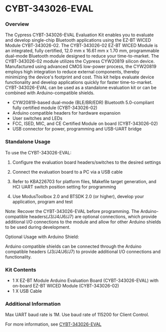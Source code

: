 # CYBT-343026-EVAL

### Overview

The Cypress CYBT-343026-EVAL Evaluation Kit enables you to evaluate and develop single-chip Bluetooth applications using the EZ-BT WICED Module CYBT-343026-02. The CYBT-343026-02 EZ-BT WICED Module is an integrated, fully certified, 12.0 mm x 16.61 mm x 1.70 mm, programmable dual-mode Bluetooth module designed to reduce your time-to-market. The CYBT-343026-02 module utilizes the Cypress CYW20819 silicon device.  Manufactured using advanced CMOS low-power process, the CYW20819 employs high integration to reduce external components, thereby minimizing the device's footprint and cost. This kit helps evaluate device functionality and develop applications quickly for faster time-to-market. CYBT-343026-EVAL can be used as a standalone evaluation kit or can be combined with Arduino-compatible shields.

* CYW20819-based dual-mode (BLE/BR/EDR) Bluetooth 5.0-compliant fully certified module (CYBT-343026-02)
* Arduino compatible headers for hardware expansion
* User switches and LEDs
* FCC, ISED, MIC, and CE Certified Module on board (CYBT-343026-02)
* USB connector for power, programming and USB-UART bridge

### Standalone Usage

To use the CYBT-343026-EVAL:

1) Configure the evaluation board headers/switches to the desired settings

2) Connect the evaluation board to a PC via a USB cable

3) Refer to KBA226703 for platform files, Makefile target generation, and HCI UART switch position setting for programming

4) Use ModusToolbox 2.0 and BTSDK 2.0 (or higher), develop your application, program and test

Note: Recover the CYBT-343026-EVAL before programming. The Arduino-compatible headers(J3/J4/J6/J7) are optional connections, which provide additional I/O connections to the module and allow for other Arduino shields to be used during development.

Optional Usage with Arduino Shield:

Arduino compatible shields can be connected through the Arduino compatible headers (J3/J4/J6/J7) to provide additional I/O connections and functionality.

### Kit Contents

* 1 X EZ-BT Module Arduino Evaluation Board (CYBT-343026-EVAL) with on-board EZ-BT WICED Module (CYBT-343026-02)
* 1 X USB Cable

### Additional Information

Max UART baud rate is 1M. Use baud rate of 115200 for Client Control.

For more information, see [CYBT-343026-EVAL](http://www.cypress.com/CYBT-343026-EVAL)
